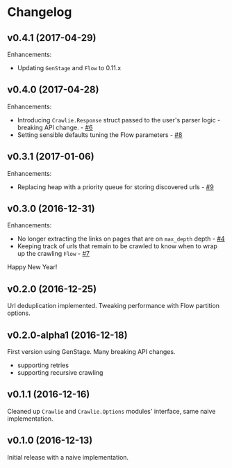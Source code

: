 # Changelog

## v0.4.1 (2017-04-29)

Enhancements:
- Updating `GenStage` and `Flow` to 0.11.x

## v0.4.0 (2017-04-28)

Enhancements:
- Introducing `Crawlie.Response` struct passed to the user's parser logic - breaking API change. - [#6](https://github.com/nietaki/crawlie/issues/6)
- Setting sensible defaults tuning the Flow parameters - [#8](https://github.com/nietaki/crawlie/issues/8)

## v0.3.1 (2017-01-06)

Enhancements:
- Replacing heap with a priority queue for storing discovered urls - [#9](https://github.com/nietaki/crawlie/issues/9)

## v0.3.0 (2016-12-31)

Enhancements:
- No longer extracting the links on pages that are on `max_depth` depth - [#4](https://github.com/nietaki/crawlie/issues/4)
- Keeping track of urls that remain to be crawled to know when to wrap up the crawling `Flow` - [#7](https://github.com/nietaki/crawlie/issues/7)

Happy New Year!

## v0.2.0 (2016-12-25)

Url deduplication implemented. Tweaking performance with Flow partition options.

## v0.2.0-alpha1 (2016-12-18)

First version using GenStage. Many breaking API changes.

- supporting retries
- supporting recursive crawling

## v0.1.1 (2016-12-16)

Cleaned up `Crawlie` and `Crawlie.Options` modules' interface, same naive implementation.

## v0.1.0 (2016-12-13)

Initial release with a naive implementation.
